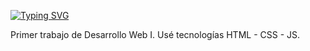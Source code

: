 [![Typing SVG](https://readme-typing-svg.herokuapp.com?font=Fira+Code&pause=1000&color=2A081B&width=435&lines=Tarjeta+de+Trello)](https://git.io/typing-svg)


Primer trabajo de Desarrollo Web Ⅰ. Usé tecnologías HTML - CSS - JS.
